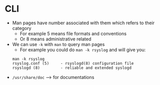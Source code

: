 # CLI

- Man pages have number associated with them which refers to their category
   - For example 5 means file formats and conventions
   - Or 8 means administrative related
- We can use `-k` with `man` to query man pages
   - For example you could do `man -k rsyslog` and will give you:
   ```
   man -k rsyslog
   rsyslog.conf (5)     - rsyslogd(8) configuration file
   rsyslogd (8)         - reliable and extended syslogd
   ```
- `/usr/share/doc` --> for documentations
